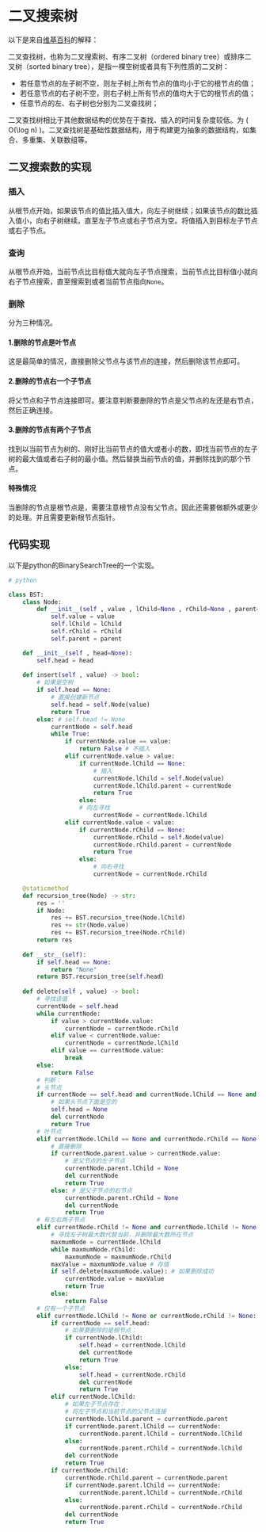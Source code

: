 # 二叉搜索树

以下是来自[维基百科](https://zh.wikipedia.org/wiki/%E4%BA%8C%E5%85%83%E6%90%9C%E5%B0%8B%E6%A8%B9)的解释：  

二叉查找树，也称为二叉搜索树、有序二叉树（ordered binary tree）或排序二叉树（sorted binary tree），是指一棵空树或者具有下列性质的二叉树：  
- 若任意节点的左子树不空，则左子树上所有节点的值均小于它的根节点的值；
- 若任意节点的右子树不空，则右子树上所有节点的值均大于它的根节点的值；
- 任意节点的左、右子树也分别为二叉查找树；

二叉查找树相比于其他数据结构的优势在于查找、插入的时间复杂度较低。为 \( O(\log n) \)。二叉查找树是基础性数据结构，用于构建更为抽象的数据结构，如集合、多重集、关联数组等。  

## 二叉搜索数的实现

### 插入

从根节点开始，如果该节点的值比插入值大，向左子树继续；如果该节点的数比插入值小，向右子树继续。直至左子节点或右子节点为空。将值插入到目标左子节点或右子节点。  

### 查询

从根节点开始，当前节点比目标值大就向左子节点搜索，当前节点比目标值小就向右子节点搜索，直至搜索到或者当前节点指向`None`。  

### 删除

分为三种情况。  

#### 1.删除的节点是叶节点

这是最简单的情况，直接删除父节点与该节点的连接，然后删除该节点即可。  

#### 2.删除的节点右一个子节点

将父节点和子节点连接即可。要注意判断要删除的节点是父节点的左还是右节点，然后正确连接。  

#### 3.删除的节点有两个子节点

找到以当前节点为树的、刚好比当前节点的值大或者小的数，即找当前节点的左子树的最大值或者右子树的最小值。然后替换当前节点的值，并删除找到的那个节点。  

#### 特殊情况

当删除的节点是根节点是，需要注意根节点没有父节点。因此还需要做额外或更少的处理。并且需要更新根节点指针。


## 代码实现

以下是python的BinarySearchTree的一个实现。  

```python
# python

class BST:
    class Node:
        def __init__(self , value , lChild=None , rChild=None , parent=None):
            self.value = value
            self.lChild = lChild
            self.rChild = rChild
            self.parent = parent

    def __init__(self , head=None):
        self.head = head
    
    def insert(self , value) -> bool:
        # 如果是空树
        if self.head == None:
            # 直接创建新节点
            self.head = self.Node(value)
            return True
        else: # self.head != None
            currentNode = self.head
            while True:
                if currentNode.value == value:
                    return False # 不插入
                elif currentNode.value > value:
                    if currentNode.lChild == None:
                        # 插入
                        currentNode.lChild = self.Node(value)
                        currentNode.lChild.parent = currentNode
                        return True
                    else:
                    # 向左寻找
                        currentNode = currentNode.lChild
                elif currentNode.value < value:
                    if currentNode.rChild == None:
                        currentNode.rChild = self.Node(value)
                        currentNode.rChild.parent = currentNode
                        return True
                    else:
                        # 向右寻找
                        currentNode = currentNode.rChild

    @staticmethod
    def recursion_tree(Node) -> str:
        res = ''
        if Node:
            res += BST.recursion_tree(Node.lChild)
            res += str(Node.value)
            res += BST.recursion_tree(Node.rChild)
        return res
    
    def __str__(self):
        if self.head == None:
            return "None"
        return BST.recursion_tree(self.head)
    
    def delete(self , value) -> bool:
        # 寻找该值
        currentNode = self.head
        while currentNode:
            if value > currentNode.value:
                currentNode = currentNode.rChild
            elif value < currentNode.value:
                currentNode = currentNode.lChild
            elif value == currentNode.value:
                break
        else:
            return False
        # 判断：
        # 头节点
        if currentNode == self.head and currentNode.lChild == None and currentNode.rChild == None:
            # 如果头节点下面是空的
            self.head = None
            del currentNode
            return True
        # 叶节点
        elif currentNode.lChild == None and currentNode.rChild == None:
            # 直接删除
            if currentNode.parent.value > currentNode.value:
                # 是父节点的左子节点
                currentNode.parent.lChild = None
                del currentNode
                return True
            else: # 是父子节点的右节点
                currentNode.parent.rChild = None
                del currentNode
                return True
        # 有左右两子节点
        elif currentNode.rChild != None and currentNode.lChild != None:
            # 寻找左子树最大数代替当前，并删除最大数所在节点
            maxmumNode = currentNode.lChild
            while maxmumNode.rChild:
                maxmumNode = maxmumNode.rChild
            maxValue = maxmumNode.value # 存值
            if self.delete(maxmumNode.value): # 如果删除成功
                currentNode.value = maxValue
                return True
            else:
                return False
        # 仅有一个子节点
        elif currentNode.lChild != None or currentNode.rChild != None:
            if currentNode == self.head:
                # 如果要删除的是根节点：
                if currentNode.lChild:
                    self.head = currentNode.lChild
                    del currentNode
                    return True
                else:
                    self.head = currentNode.rChild
                    del currentNode
                    return True
            elif currentNode.lChild:
                # 如果左子节点存在：
                # 将左子节点和当前节点的父节点连接
                currentNode.lChild.parent = currentNode.parent
                if currentNode.parent.lChild == currentNode:
                    currentNode.parent.lChild = currentNode.lChild
                else:
                    currentNode.parent.rChild = currentNode.lChild
                del currentNode
                return True
            if currentNode.rChild:
                currentNode.rChild.parent = currentNode.parent
                if currentNode.parent.lChild == currentNode:
                    currentNode.parent.lChild = currentNode.rChild
                else:
                    currentNode.parent.rChild = currentNode.rChild
                del currentNode
                return True
```
